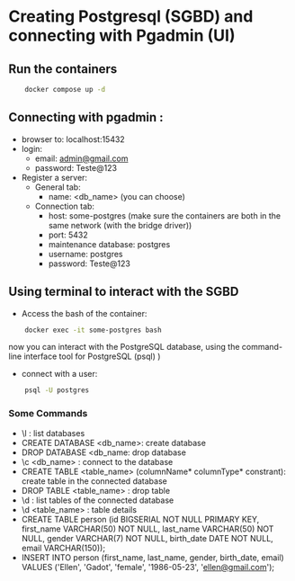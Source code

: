 # Creating Postgresql (SGBD) and connecting with Pgadmin (UI)

## Run the containers

```bash
    docker compose up -d
```

## Connecting with pgadmin :

- browser to: localhost:15432
- login:
  - email: admin@gmail.com
  - password: Teste@123
- Register a server:
  - General tab:
    - name: <db_name> (you can choose)
  - Connection tab:
    - host: some-postgres (make sure the containers are both in the same network (with the bridge driver))
    - port: 5432
    - maintenance database: postgres
    - username: postgres
    - password: Teste@123

## Using terminal to interact with the SGBD

- Access the bash of the container:

```bash
    docker exec -it some-postgres bash
```

now you can interact with the PostgreSQL database, using the command-line interface tool for PostgreSQL (psql) )
     
- connect with a user: 

```bash
    psql -U postgres
```
### Some Commands
- \l : list databases
- CREATE DATABASE <db_name>: create database
- DROP DATABASE <db_name: drop database
- \c <db_name> : connect to the database
- CREATE TABLE <table_name> (columnName* columnType* constrant): create table in the connected database
- DROP TABLE <table_name> : drop table
- \d : list tables of the connected database
- \d <table_name>  : table details
- CREATE TABLE person (id BIGSERIAL NOT NULL PRIMARY KEY, first_name VARCHAR(50) NOT NULL, last_name VARCHAR(50) NOT NULL, gender VARCHAR(7) NOT NULL, birth_date DATE NOT NULL, email VARCHAR(150));
- INSERT INTO person (first_name, last_name, gender, birth_date, email) VALUES ('Ellen', 'Gadot', 'female', '1986-05-23', 'ellen@gmail.com');




